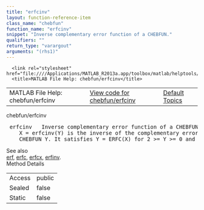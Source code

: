 ```yaml
---
title: "erfcinv"
layout: function-reference-item
class_name: "chebfun"
function_name: "erfcinv"
snippet: "Inverse complementary error function of a CHEBFUN."
qualifiers: ""
return_type: "varargout"
arguments: "(rhs1)"
---
```


<html>
   <head>
      <meta http-equiv="Content-Type" content="text/html; charset=utf-8">
   
      <link rel="stylesheet" href="file:////Applications/MATLAB_R2013a.app/toolbox/matlab/helptools/private/helpwin.css">
      <title>MATLAB File Help: chebfun/erfcinv</title>
   </head>
   <body>
      <!--Single-page help-->
      <table border="0" cellspacing="0" width="100%">
         <tr class="subheader">
            <td class="headertitle">MATLAB File Help: chebfun/erfcinv</td>
            <td class="subheader-left"><a href="matlab:edit chebfun/erfcinv">View code for chebfun/erfcinv</a></td>
            <td class="subheader-right"><a href="matlab:helpwin">Default Topics</a></td>
         </tr>
      </table>
      <div class="title">chebfun/erfcinv</div>
      <div class="helptext"><pre><!--helptext --> <span class="helptopic">erfcinv</span>   Inverse complementary error function of a CHEBFUN.
    X = <span class="helptopic">erfcinv</span>(Y) is the inverse of the complementary error function for the
    CHEBFUN Y. It satisfies Y = ERFC(X) for 2 &gt;= Y &gt;= 0 and -Inf &lt;= X &lt;= Inf.</pre></div><!--after help --><!--seeAlso--><div class="footerlinktitle">See also</div><div class="footerlink"> <a href="matlab:helpwin chebfun/erf">erf</a>, <a href="matlab:helpwin chebfun/erfc">erfc</a>, <a href="matlab:helpwin chebfun/erfcx">erfcx</a>, <a href="matlab:helpwin chebfun/erfinv">erfinv</a>.
</div>
      <!--Method-->
      <div class="sectiontitle">Method Details</div>
      <table class="class-details">
         <tr>
            <td class="class-detail-label">Access</td>
            <td>public</td>
         </tr>
         <tr>
            <td class="class-detail-label">Sealed</td>
            <td>false</td>
         </tr>
         <tr>
            <td class="class-detail-label">Static</td>
            <td>false</td>
         </tr>
      </table>
   </body>
</html>
